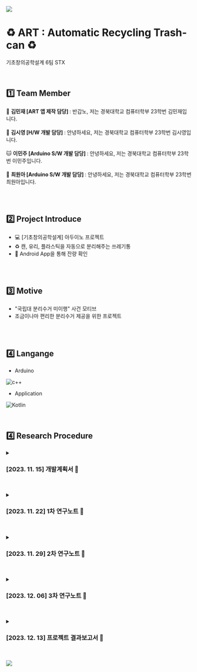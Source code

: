 <img src="https://capsule-render.vercel.app/api?type=waving&color=76EA63&height=150&section=header" />

# ♻️ <b>ART : Automatic Recycling Trash-can</b> ♻️
기초창의공학설계 6팀 STX
<br>

<br>                          

## 1️⃣ Team Member
🐸 <b>김민재 [ART 앱 제작 담당] </b> : 반갑노, 저는 경북대학교 컴퓨터학부 23학번 김민재입니다. <br>
<br>
🐳 <b>김시영 [H/W 개발 담당] </b> : 안녕하세요, 저는 경북대학교 컴퓨터학부 23학번 김시영입니다. <br>
<br>
🐱 <b>이민주 [Arduino S/W 개발 담당] </b> : 안녕하세요, 저는 경북대학교 컴퓨터학부 23학번 이민주입니다. <br>
<br>
🐷 <b>최원아 [Arduino S/W 개발 담당] </b> : 안녕하세요, 저는 경북대학교 컴퓨터학부 23학번 최원아입니다. <br>
<br>

<br>

## 2️⃣ Project Introduce
- 💻 [기초창의공학설계] 아두이노 프로젝트
- ♻️ 캔, 유리, 플라스틱을 자동으로 분리해주는 쓰레기통
- 📱 Android App을 통해 잔량 확인
<br>

<br>

## 3️⃣ Motive
- "국립대 분리수거 미이행" 사건 모티브
- 조금이나마 편리한 분리수거 제공을 위한 프로젝트
<br>

<br>

## 4️⃣ Langange
- Arduino<br>

![c++](https://img.shields.io/badge/C%2B%2B-00599C?style=for-the-badge&logo=c%2B%2B&logoColor=white)

- Application<br>

![Kotlin](https://img.shields.io/badge/Kotlin-0095D5?&style=for-the-badge&logo=kotlin&logoColor=white)
<br>

<br>

## 4️⃣ Research Procedure

<!--  개발계획서  -->
<details>
<summary>
  <h3>[2023. 11. 15] 개발계획서 📃</h3>
</summary>
   <a href="6조 개발계획서.hwp"> 🔗 6조 개발계획서 한글 파일 </a>
</details>
<br>

<br>

<!--  1차 연구노트  -->
<details>
<summary>
  <h3>[2023. 11. 22] 1차 연구노트 📃</h3>
</summary>
   <a href="6조 11월 4주차 연구노트.hwp"> 🔗 6조 11월 4주차 연구노트 한글 파일 </a>
</details>
<br>

<br>

<!--  2차 연구노트  -->
<details>
<summary>
  <h3>[2023. 11. 29] 2차 연구노트 📃</h3>
</summary>
   <a href="6조 11월 5주차 연구노트.hwp"> 🔗 6조 11월 5주차 연구노트 한글 파일 </a>
</details>
<br>

<br>

<!--  3차 연구노트  -->
<details>
<summary>
  <h3>[2023. 12. 06] 3차 연구노트 📃</h3>
</summary>
   <a href="6조 12월 1주차 연구노트.hwp"> 🔗 6조 12월 1주차 연구노트 한글 파일 </a>
</details>
<br>

<br>

<!--  프로젝트 결과보고서  -->
<details>
<summary>
  <h3>[2023. 12. 13] 프로젝트 결과보고서 📃</h3>
</summary>
   <a href="urlp"> 🔗 6조 프로젝트 결과보고서 한글 파일 </a>
</details>
<br>

<br>

<img src="https://capsule-render.vercel.app/api?type=waving&color=76EA63&height=150&section=footer" />
